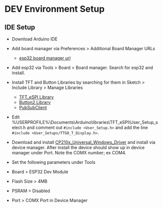 # DEV Environment Setup

## IDE Setup

- Download Arduino IDE
- Add board manager via Preferences > Additional Board Manager URLs

  - [esp32 board manager url](https://dl.espressif.com/dl/package_esp32_index.json)

- Add esp32 via Tools > Board > Board manager. Search for esp32 and install.

- Install TFT and Button Libraries by searching for them in Sketch > Include Library > Manage Libraries

  - [TFT_eSPI Library](https://github.com/Bodmer/TFT_eSPI)
  - [Button2 Library](https://github.com/LennartHennigs/Button2)
  - [PubSubClient](https://pubsubclient.knolleary.net/)

- Edit %USERPROFILE%\Documents\Arduino\libraries\TFT_eSPI\User_Setup_select.h and comment out `#include <User_Setup.h>` and add the line `#include <User_Setups/TTGO_T_Display.h>`.

- Download and install [CP210x_Universal_Windows_Driver](https://www.silabs.com/developers/usb-to-uart-bridge-vcp-drivers) and install via device manager. After install the device should show up in device manager under Port. Note the COMX number; ex COM4.

- Set the following parameters under Tools
 - Board > ESP32 Dev Module
 - Flash Size > 4MB
 - PSRAM > Disabled
 - Port > COMX Port in Device Manager